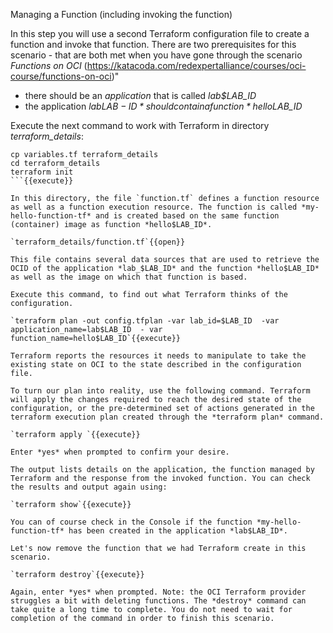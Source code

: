 Managing a Function (including invoking the function)

In this step you will use a second Terraform configuration file to create a function and invoke that function. There are two prerequisites for this scenario - that are both met when you have gone through the scenario  *Functions on OCI* (https://katacoda.com/redexpertalliance/courses/oci-course/functions-on-oci)"
* there should be an *application* that is called *lab$LAB_ID* 
* the application *lab$LAB-ID* should contain a function *hello$LAB_ID*

Execute the next command to work with Terraform in directory *terraform_details*:
```
cp variables.tf terraform_details
cd terraform_details
terraform init
```{{execute}}

In this directory, the file `function.tf` defines a function resource as well as a function execution resource. The function is called *my-hello-function-tf* and is created based on the same function (container) image as function *hello$LAB_ID*.  

`terraform_details/function.tf`{{open}}

This file contains several data sources that are used to retrieve the OCID of the application *lab_$LAB_ID* and the function *hello$LAB_ID* as well as the image on which that function is based. 

Execute this command, to find out what Terraform thinks of the configuration. 

`terraform plan -out config.tfplan -var lab_id=$LAB_ID  -var application_name=lab$LAB_ID  - var function_name=hello$LAB_ID`{{execute}}

Terraform reports the resources it needs to manipulate to take the existing state on OCI to the state described in the configuration file.

To turn our plan into reality, use the following command. Terraform will apply the changes required to reach the desired state of the configuration, or the pre-determined set of actions generated in the terraform execution plan created through the *terraform plan* command.

`terraform apply `{{execute}}

Enter *yes* when prompted to confirm your desire.

The output lists details on the application, the function managed by Terraform and the response from the invoked function. You can check the results and output again using:

`terraform show`{{execute}}

You can of course check in the Console if the function *my-hello-function-tf* has been created in the application *lab$LAB_ID*. 

Let's now remove the function that we had Terraform create in this scenario.

`terraform destroy`{{execute}}

Again, enter *yes* when prompted. Note: the OCI Terraform provider struggles a bit with deleting functions. The *destroy* command can take quite a long time to complete. You do not need to wait for completion of the command in order to finish this scenario.
